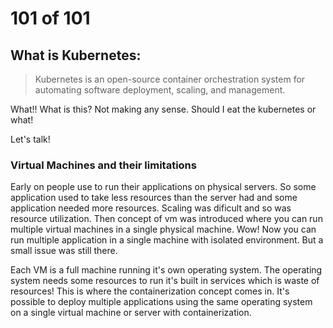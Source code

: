 # 101 of 101

## What is Kubernetes:
> Kubernetes is an open-source container orchestration system for automating software deployment, scaling, and management.

What!! What is this? Not making any sense. Should I eat the kubernetes or what!

Let's talk!

### Virtual Machines and their limitations
Early on people use to run their applications on physical servers. So some application used to take less resources than the server had and some application needed more resources. Scaling was dificult and so was resource utilization. Then concept of vm was introduced where you can run multiple virtual machines in a single physical machine. 
Wow! Now you can run multiple application in a single machine with isolated environment. But a small issue was still there. 

Each VM is a full machine running it's own operating system. The operating system needs some resources to run it's built in services which is waste of resources!
This is where the containerization concept comes in. It's possible to deploy multiple applications using the same operating system on a single virtual machine or server with containerization.
